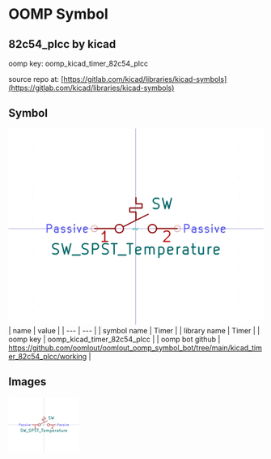 # OOMP Symbol  
## 82c54_plcc  by kicad  
  
oomp key: oomp_kicad_timer_82c54_plcc  
  
source repo at: [https://gitlab.com/kicad/libraries/kicad-symbols](https://gitlab.com/kicad/libraries/kicad-symbols)  
## Symbol  
  
[![working.png](working_600.png)](working.png)  
| name | value | 
| --- | --- | 
| symbol name | Timer | 
| library name | Timer | 
| oomp key | oomp_kicad_timer_82c54_plcc | 
| oomp bot github | https://github.com/oomlout/oomlout_oomp_symbol_bot/tree/main/kicad_timer_82c54_plcc/working | 
## Images  
  
[![working.png](working_140.png)](working.png)  
